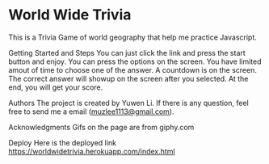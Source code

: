 # World Wide Trivia
This is a Trivia Game of world geography that help me practice Javascript.

Getting Started and Steps
You can just click the link and press the start button and enjoy.
You can press the options on the screen.
You have limited amout of time to choose one of the answer. A countdown is on the screen.
The correct answer will showup on the screen after you selected.
At the end, you will get your score.

Authors
The project is created by Yuwen Li.
If there is any question, feel free to send me a email (muzlee1113@gmail.com).


Acknowledgments
Gifs on the page are from giphy.com

Deploy
Here is the deployed link https://worldwidetrivia.herokuapp.com/index.html
